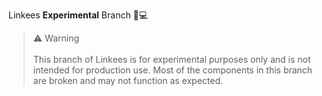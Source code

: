 Linkees **Experimental** Branch 🔬💻

> ⚠️ Warning <br/><br/>
  This branch of Linkees is for experimental purposes only and is not intended for production use. Most of the components in this branch are broken and may not function as expected.
